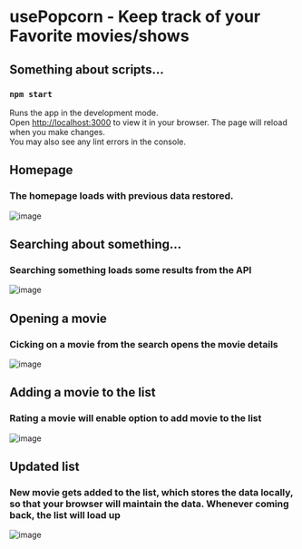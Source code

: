 # usePopcorn - Keep track of your Favorite movies/shows

## Something about scripts...

### `npm start`
Runs the app in the development mode.\
Open [http://localhost:3000](http://localhost:3000) to view it in your browser.
The page will reload when you make changes.\
You may also see any lint errors in the console.

## Homepage 
### The homepage loads with previous data restored.
![image](https://github.com/user-attachments/assets/1f6f09fe-4e80-4ae5-95ff-e7871f474763)

## Searching about something...
### Searching something loads some results from the API
![image](https://github.com/user-attachments/assets/21596251-7b21-49ee-8e86-51cdad4720e1)

## Opening a movie
### Cicking on a movie from the search opens the movie details
![image](https://github.com/user-attachments/assets/420b0b5c-a9e7-4d41-861c-095323f5cf83)

## Adding a movie to the list
### Rating a movie will enable option to add movie to the list
![image](https://github.com/user-attachments/assets/5e185851-0a0a-4984-9d40-10c80d93402b)

## Updated list
### New movie gets added to the list, which stores the data locally, so that your browser will maintain the data. Whenever coming back, the list will load up
![image](https://github.com/user-attachments/assets/d03c74e0-6fb0-458f-aa14-782fdbda6115)

